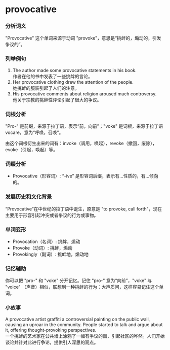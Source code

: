 # provocative

### 分析词义

  

"Provocative" 这个单词来源于动词 "provoke"，意思是“挑衅的，煽动的，引发争议的”。

  

### 列举例句

  

1.  The author made some provocative statements in his book.  
    作者在他的书中发表了一些挑衅的言论。
2.  Her provocative clothing drew the attention of the people.  
    她挑衅的服装引起了人们的注意。
3.  His provocative comments about religion aroused much controversy.  
    他关于宗教的挑衅性评论引起了很大的争议。

  

### 词根分析

  

"Pro-" 是前缀，来源于拉丁语，表示“前，向前”；"voke" 是词根，来源于拉丁语 vocare，意为“呼唤，召唤”。

  

由这个词根衍生出来的词有：invoke（调用，唤起），revoke（撤回，废除），evoke（引起，唤起）等。

  

### 词缀分析

  

*   Provocative（形容词）: “-ive” 是形容词后缀，表示有…性质的，有…倾向的。

  

### 发展历史和文化背景

  

“Provocative”在中世纪的拉丁语中诞生，原意是 "to provoke, call forth"，现在主要用于形容引起冲突或者争议的行为或事物。

  

### 单词变形

  

*   Provocation（名词）: 挑衅，煽动
*   Provoke（动词）: 挑衅，煽动
*   Provokingly（副词）: 挑衅地，煽动地

  

### 记忆辅助

  

你可以把 "pro-" 和 "voke" 分开记忆。记住 "pro-" 意为“向前”，"voke" 与 "voice" （声音）相似，联想到一种挑衅的行为：大声质问，这样容易记住这个单词。

  

### 小故事

  

A provocative artist graffiti a controversial painting on the public wall, causing an uproar in the community. People started to talk and argue about it, offering thought-provoking perspectives.  
一个挑衅的艺术家在公共墙上涂鸦了一幅有争议的画，引起社区的哗然。人们开始谈论并针对此进行争论，提供引人深思的观点。
